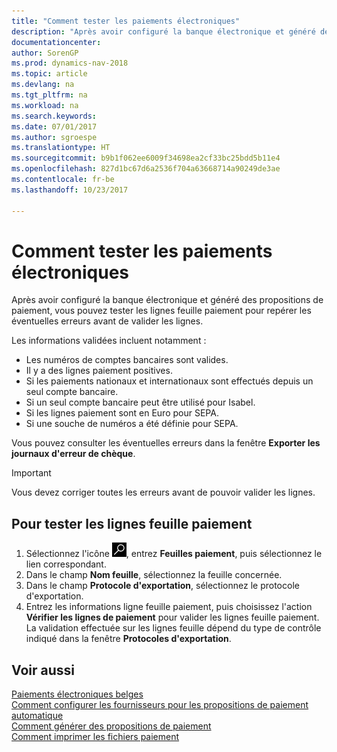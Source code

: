```yaml
---
title: "Comment tester les paiements électroniques"
description: "Après avoir configuré la banque électronique et généré des propositions de paiement, vous pouvez tester les lignes feuille paiement pour repérer les éventuelles erreurs avant de valider les lignes."
documentationcenter: 
author: SorenGP
ms.prod: dynamics-nav-2018
ms.topic: article
ms.devlang: na
ms.tgt_pltfrm: na
ms.workload: na
ms.search.keywords: 
ms.date: 07/01/2017
ms.author: sgroespe
ms.translationtype: HT
ms.sourcegitcommit: b9b1f062ee6009f34698ea2cf33bc25bdd5b11e4
ms.openlocfilehash: 827d1bc67d6a2536f704a63668714a90249de3ae
ms.contentlocale: fr-be
ms.lasthandoff: 10/23/2017

---
```

# <a name="how-to-test-electronic-payments"></a>Comment tester les paiements électroniques
Après avoir configuré la banque électronique et généré des propositions de paiement, vous pouvez tester les lignes feuille paiement pour repérer les éventuelles erreurs avant de valider les lignes.  

Les informations validées incluent notamment :  

- Les numéros de comptes bancaires sont valides.  
- Il y a des lignes paiement positives.  
- Si les paiements nationaux et internationaux sont effectués depuis un seul compte bancaire.  
- Si un seul compte bancaire peut être utilisé pour Isabel.  
- Si les lignes paiement sont en Euro pour SEPA.  
- Si une souche de numéros a été définie pour SEPA.  

Vous pouvez consulter les éventuelles erreurs dans la fenêtre **Exporter les journaux d'erreur de chèque**.  

> [!IMPORTANT]  
>  Vous devez corriger toutes les erreurs avant de pouvoir valider les lignes.  

## <a name="to-test-payment-journal-lines"></a>Pour tester les lignes feuille paiement  

1.  Sélectionnez l'icône ![Rechercher une page ou un état](../../media/ui-search/search_small.png "icône Rechercher une page ou un état"), entrez **Feuilles paiement**, puis sélectionnez le lien correspondant.  
2.  Dans le champ **Nom feuille**, sélectionnez la feuille concernée.  
3.  Dans le champ **Protocole d'exportation**, sélectionnez le protocole d'exportation.  
4.  Entrez les informations ligne feuille paiement, puis choisissez l'action **Vérifier les lignes de paiement** pour valider les lignes feuille paiement. La validation effectuée sur les lignes feuille dépend du type de contrôle indiqué dans la fenêtre **Protocoles d'exportation**.  

## <a name="see-also"></a>Voir aussi  
 [Paiements électroniques belges](belgian-electronic-payments.md)   
 [Comment configurer les fournisseurs pour les propositions de paiement automatique](how-to-set-up-vendors-for-automatic-payment-suggestions.md)   
 [Comment générer des propositions de paiement](how-to-generate-payment-suggestions.md)   
 [Comment imprimer les fichiers paiement](how-to-print-payment-files.md)

